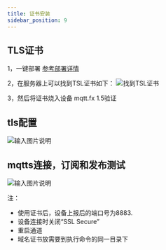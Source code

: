 ```yaml
---
title: 证书安装
sidebar_position: 9
---
```


## TLS证书
1，一键部署
[参考部署详情](https://doc.dgiotcloud.cn/docs/product_doc/docs/deployment_details/certificate_of_installation)

2，在服务器上可以找到TSL证书如下：
![找到TSL证书](http://dgiot-1253666439.cos.ap-shanghai-fsi.myqcloud.com/dgiot_web/image_deployment/certificate1.png)

3，然后将证书烧入设备
mqtt.fx 1.5验证
## tls配置
![输入图片说明](http://dgiot-1253666439.cos.ap-shanghai-fsi.myqcloud.com/dgiot_web/image_deployment/certificate2.png)
## mqtts连接，订阅和发布测试
![输入图片说明](http://dgiot-1253666439.cos.ap-shanghai-fsi.myqcloud.com/dgiot_web/image_deployment/certificate3.png)


注：
+ 使用证书后，设备上报后的端口号为8883.
+ 设备连接时关闭“SSL Secure”
+ 重启通道
+ 域名证书放需要到执行命令的同一目录下
